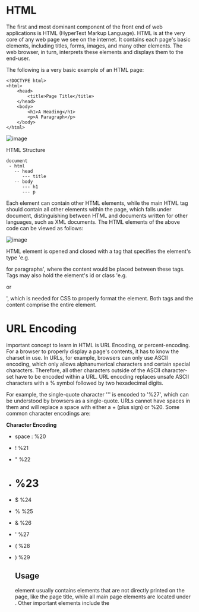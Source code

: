 # HTML 

The first and most dominant component of the front end of web applications is HTML (HyperText Markup Language). HTML is at the very core of any web page we see on the internet. It contains each page's basic elements, including titles, forms, images, and many other elements. The web browser, in turn, interprets these elements and displays them to the end-user.

The following is a very basic example of an HTML page:
```
<!DOCTYPE html>
<html>
    <head>
        <title>Page Title</title>
    </head>
    <body>
        <h1>A Heading</h1>
        <p>A Paragraph</p>
    </body>
</html>
```
![image](https://github.com/RipperGh/BugHunting-D/assets/165308866/d04d9e98-d868-4c42-b882-bf85959c7377)

HTML Structure
```
document
 - html
   -- head
      --- title
   -- body
      --- h1
      --- p
```

Each element can contain other HTML elements, while the main HTML tag should contain all other elements within the page, which falls under document, distinguishing between HTML and documents written for other languages, such as XML documents.
The HTML elements of the above code can be viewed as follows:

![image](https://github.com/RipperGh/BugHunting-D/assets/165308866/ea08c09d-4b08-48c7-9f36-491a25a92a1e)

HTML element is opened and closed with a tag that specifies the element's type 'e.g. <p> for paragraphs', where the content would be placed between these tags. Tags may also hold the element's id or class 'e.g. <p id='para1'> or <p id='red-paragraphs'>', which is needed for CSS to properly format the element. Both tags and the content comprise the entire element.

# URL Encoding

important concept to learn in HTML is URL Encoding, or percent-encoding. For a browser to properly display a page's contents, it has to know the charset in use. In URLs, for example, browsers can only use ASCII encoding, which only allows alphanumerical characters and certain special characters. Therefore, all other characters outside of the ASCII character-set have to be encoded within a URL. URL encoding replaces unsafe ASCII characters with a % symbol followed by two hexadecimal digits.

For example, the single-quote character ''' is encoded to '%27', which can be understood by browsers as a single-quote. URLs cannot have spaces in them and will replace a space with either a + (plus sign) or %20. Some common character encodings are:

**Character	Encoding**
- space : %20
- !	%21
- "	%22
- #	%23
- $	%24
- %	%25
- &	%26
- '	%27
- (	%28
- )	%29

  ## Usage
   <head> element usually contains elements that are not directly printed on the page, like the page title, while all main page elements are located under <body>. Other important elements include the <style>, which holds the page's CSS code, and the <script>, which holds the JS code of the page, as we will see in the next section.

   Each of these elements is called a DOM (Document Object Model). The World Wide Web Consortium (W3C) defines DOM as:

"The W3C Document Object Model (DOM) is a platform and language-neutral interface that allows programs and scripts to dynamically access and update the content, structure, and style of a document."

The DOM standard is separated into 3 parts:
    * Core DOm - the standard model for all document types
    * XML DOM - the standard model for XML documents
    * HTML DOM - the standard model for HTML documents
    
    
    

